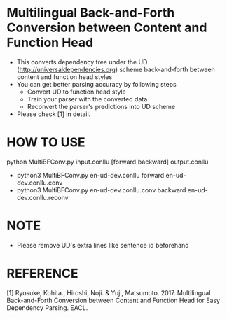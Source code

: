 

# Multilingual Back-and-Forth Conversion between Content and Function Head

- This converts dependency tree under the UD (http://universaldependencies.org) scheme back-and-forth between content and function head styles
- You can get better parsing accuracy by following steps
  - Convert UD to function head style
  - Train your parser with the converted data
  - Reconvert the parser's predictions into UD scheme
- Please check [1] in detail.

# HOW TO USE
python MultiBFConv.py input.conllu [forward|backward] output.conllu

- python3 MultiBFConv.py en-ud-dev.conllu forward en-ud-dev.conllu.conv
- python3 MultiBFConv.py en-ud-dev.conllu.conv backward en-ud-dev.conllu.reconv

# NOTE
- Please remove UD's extra lines like sentence id beforehand

# REFERENCE
[1] Ryosuke, Kohita., Hiroshi, Noji. & Yuji, Matsumoto. 2017. Multilingual Back-and-Forth Conversion between Content and Function Head for Easy Dependency Parsing. EACL.  
